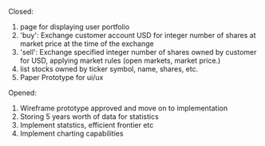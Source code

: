 Closed:

1. page for displaying user portfolio
2. 'buy': Exchange customer account USD for integer number of shares at market price at the time of the exchange
3. 'sell': Exchange specified integer number of shares owned by customer for USD, applying market rules (open markets, market price.)
4. list stocks owned by ticker symbol, name, shares, etc.
5. Paper Prototype for ui/ux

Opened:

1. Wireframe prototype approved and move on to implementation
2. Storing 5 years worth of data for statistics
3. Implement statstics, efficient frontier etc
4. Implement charting capabilities
